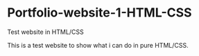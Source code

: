 # Portfolio-website-1-HTML-CSS
Test website in HTML/CSS

This is a test website to show what i can do in pure HTML/CSS.


